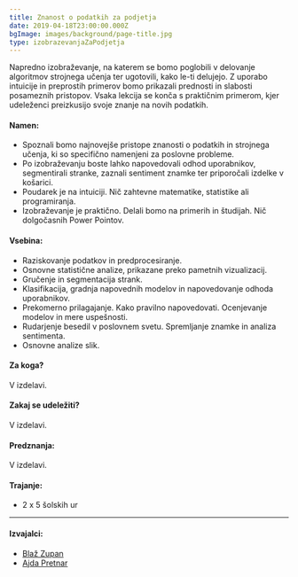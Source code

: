 ```yaml
---
title: Znanost o podatkih za podjetja
date: 2019-04-18T23:00:00.000Z
bgImage: images/background/page-title.jpg
type: izobrazevanjaZaPodjetja
---
```

Napredno izobraževanje, na katerem se bomo poglobili v delovanje algoritmov strojnega učenja ter ugotovili, kako le-ti delujejo. Z uporabo intuicije in preprostih primerov bomo prikazali prednosti in slabosti posameznih pristopov. Vsaka lekcija se konča s praktičnim primerom, kjer udeleženci preizkusijo svoje znanje na novih podatkih.

#### Namen:

* Spoznali bomo najnovejše pristope znanosti o podatkih in strojnega učenja, ki so specifično namenjeni za poslovne probleme.
* Po izobraževanju boste lahko napovedovali odhod uporabnikov, segmentirali stranke, zaznali sentiment znamke ter priporočali izdelke v košarici.
* Poudarek je na intuiciji. Nič zahtevne matematike, statistike ali programiranja.
* Izobraževanje je praktično. Delali bomo na primerih in študijah. Nič dolgočasnih Power Pointov. 

#### Vsebina:

* Raziskovanje podatkov in predprocesiranje.
* Osnovne statistične analize, prikazane preko pametnih vizualizacij.
* Gručenje in segmentacija strank.
* Klasifikacija, gradnja napovednih modelov in napovedovanje odhoda uporabnikov.
* Prekomerno prilagajanje. Kako pravilno napovedovati. Ocenjevanje modelov in mere uspešnosti.
* Rudarjenje besedil v poslovnem svetu. Spremljanje znamke in analiza sentimenta.
* Osnovne analize slik.

#### Za koga?

V izdelavi.

#### Zakaj se udeležiti?

V izdelavi.

#### Predznanja:

V izdelavi.

#### Trajanje:

* 2 x 5 šolskih ur

- - -

#### Izvajalci:

* [Blaž Zupan](/izvajalci/blaz-zupan/)
* [Ajda Pretnar](/izvajalci/ajda-pretnar/)
